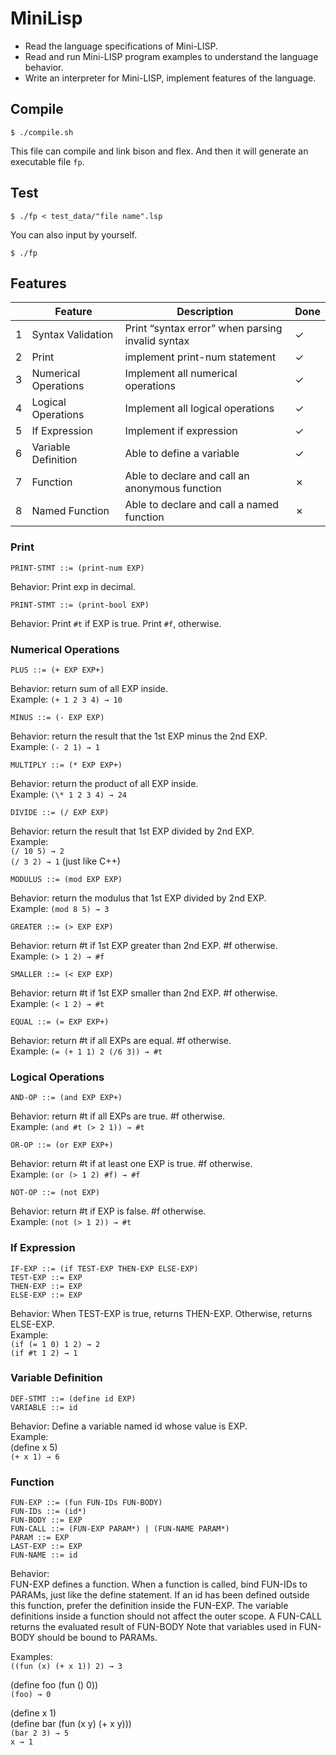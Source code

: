 # MiniLisp

- Read the language specifications of Mini-LISP.
- Read and run Mini-LISP program examples to understand the language behavior.
- Write an interpreter for Mini-LISP, implement features of the language.

## Compile

    $ ./compile.sh

This file can compile and link bison and flex. And then it will generate an executable file `fp`.

## Test

    $ ./fp < test_data/"file name".lsp

You can also input by yourself.

    $ ./fp

## Features

|     | Feature              | Description                                      | Done |
| --- | -------------------- | ------------------------------------------------ | ---- |
| 1   | Syntax Validation    | Print “syntax error” when parsing invalid syntax | ✓    |
| 2   | Print                | implement print-num statement                    | ✓    |
| 3   | Numerical Operations | Implement all numerical operations               | ✓    |
| 4   | Logical Operations   | Implement all logical operations                 | ✓    |
| 5   | If Expression        | Implement if expression                          | ✓    |
| 6   | Variable Definition  | Able to define a variable                        | ✓    |
| 7   | Function             | Able to declare and call an anonymous function   | ✗    |
| 8   | Named Function       | Able to declare and call a named function        | ✗    |

### Print

    PRINT-STMT ::= (print-num EXP)

Behavior: Print exp in decimal.

    PRINT-STMT ::= (print-bool EXP)

Behavior: Print `#t` if EXP is true. Print `#f`, otherwise.

### Numerical Operations

    PLUS ::= (+ EXP EXP+)

Behavior: return sum of all EXP inside.  
Example: `(+ 1 2 3 4) → 10`

    MINUS ::= (- EXP EXP)

Behavior: return the result that the 1st EXP minus the 2nd EXP.  
Example: `(- 2 1) → 1`

    MULTIPLY ::= (* EXP EXP+)

Behavior: return the product of all EXP inside.  
Example: `(\* 1 2 3 4) → 24`

    DIVIDE ::= (/ EXP EXP)

Behavior: return the result that 1st EXP divided by 2nd EXP.  
Example:  
`(/ 10 5) → 2`  
`(/ 3 2) → 1` (just like C++)

    MODULUS ::= (mod EXP EXP)

Behavior: return the modulus that 1st EXP divided by 2nd EXP.  
Example: `(mod 8 5) → 3`

    GREATER ::= (> EXP EXP)

Behavior: return #t if 1st EXP greater than 2nd EXP. #f otherwise.  
Example: `(> 1 2) → #f`

    SMALLER ::= (< EXP EXP)

Behavior: return #t if 1st EXP smaller than 2nd EXP. #f otherwise.  
Example: `(< 1 2) → #t`

    EQUAL ::= (= EXP EXP+)

Behavior: return #t if all EXPs are equal. #f otherwise.  
Example: `(= (+ 1 1) 2 (/6 3)) → #t`

### Logical Operations

    AND-OP ::= (and EXP EXP+)

Behavior: return #t if all EXPs are true. #f otherwise.  
Example: `(and #t (> 2 1)) → #t`

    OR-OP ::= (or EXP EXP+)

Behavior: return #t if at least one EXP is true. #f otherwise.  
Example: `(or (> 1 2) #f) → #f`

    NOT-OP ::= (not EXP)

Behavior: return #t if EXP is false. #f otherwise.  
Example: `(not (> 1 2)) → #t`

### If Expression

    IF-EXP ::= (if TEST-EXP THEN-EXP ELSE-EXP)
    TEST-EXP ::= EXP
    THEN-EXP ::= EXP
    ELSE-EXP ::= EXP

Behavior: When TEST-EXP is true, returns THEN-EXP. Otherwise, returns ELSE-EXP.  
Example:  
`(if (= 1 0) 1 2) → 2`  
`(if #t 1 2) → 1`

### Variable Definition

    DEF-STMT ::= (define id EXP)
    VARIABLE ::= id

Behavior: Define a variable named id whose value is EXP.  
Example:  
(define x 5)  
`(+ x 1) → 6`

### Function

    FUN-EXP ::= (fun FUN-IDs FUN-BODY)
    FUN-IDs ::= (id*)
    FUN-BODY ::= EXP
    FUN-CALL ::= (FUN-EXP PARAM*) | (FUN-NAME PARAM*)
    PARAM ::= EXP
    LAST-EXP ::= EXP
    FUN-NAME ::= id

Behavior:  
FUN-EXP defines a function. When a function is called, bind FUN-IDs to PARAMs, just like the define statement. If an id has been defined outside this function, prefer the definition inside the FUN-EXP. The variable definitions inside a function should not affect the outer scope. A FUN-CALL returns the evaluated result of FUN-BODY Note that variables used in FUN-BODY should be bound to PARAMs.

Examples:  
`((fun (x) (+ x 1)) 2) → 3`

(define foo (fun () 0))  
`(foo) → 0`

(define x 1)  
(define bar (fun (x y) (+ x y)))  
`(bar 2 3) → 5`  
`x → 1`
